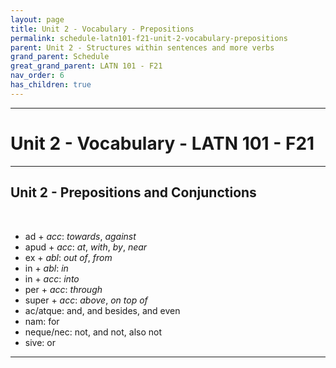 ```yaml
---
layout: page
title: Unit 2 - Vocabulary - Prepositions
permalink: schedule-latn101-f21-unit-2-vocabulary-prepositions
parent: Unit 2 - Structures within sentences and more verbs
grand_parent: Schedule
great_grand_parent: LATN 101 - F21
nav_order: 6
has_children: true
---
```

***

# Unit 2 - Vocabulary - LATN 101 - F21

***

## Unit 2 - Prepositions and Conjunctions
&nbsp;
- ad + *acc*: *towards*, *against*
- apud + *acc*: *at*, *with*, *by*, *near*
- ex + *abl*: *out of*, *from*
- in + *abl*: *in*
- in + *acc*: *into*
- per + *acc*: *through*
- super + *acc*: *above*, *on top of*
- ac/atque: and, and besides, and even
- nam: for
- neque/nec: not, and not, also not
- sive: or

***
